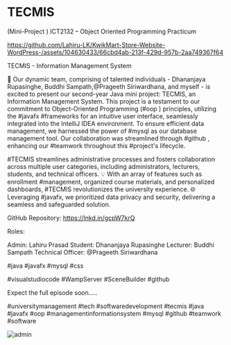 # TECMIS
(Mini-Project ) ICT2132 – Object Oriented Programming Practicum

https://github.com/Lahiru-LK/KwikMart-Store-Website-WordPress-/assets/104630433/66cbd4ab-213f-429d-957b-2aa749367f64


TECMIS - Information Management System

👥 Our dynamic team, comprising of talented individuals - Dhananjaya Rupasinghe, Buddhi Sampath,@Prageeth Siriwardhana, and myself - is excited to present our second-year Java mini project: TECMIS, an Information Management System. This project is a testament to our commitment to Object-Oriented Programming (#oop ) principles, utilizing the #javafx #frameworks for an intuitive user interface, seamlessly integrated into the IntelliJ IDEA environment. To ensure efficient data management, we harnessed the power of #mysql as our database management tool. Our collaboration was streamlined through #github , enhancing our #teamwork throughout this #project's lifecycle.

#TECMIS streamlines administrative processes and fosters collaboration across multiple user categories, including administrators, lecturers, students, and technical officers. 💡 With an array of features such as enrollment #management, organized course materials, and personalized dashboards, #TECMIS revolutionizes the university experience. 🌐 Leveraging #javafx, we prioritized data privacy and security, delivering a seamless and safeguarded solution.

GitHub Repository: https://lnkd.in/gcpW7krQ

Roles:

Admin: Lahiru Prasad
Student: Dhananjaya Rupasinghe
Lecturer: Buddhi Sampath
Technical Officer: @Prageeth Siriwardhana

#java #javafx #mysql #css

#visualstudiocode
#WampServer
#SceneBuilder
#github

Expect the full episode soon.....

#universitymanagement #tech #softwaredevelopment #tecmis #java #javafx #oop #managementinformationsystem #mysql #github #teamwork #software

![admin](https://user-images.githubusercontent.com/104630433/227644356-df043f25-bbd4-4e9b-aafc-897a8cd187b8.png)




